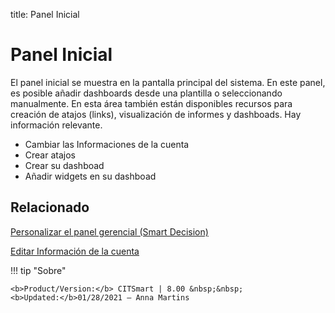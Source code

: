 title: Panel Inicial
# Panel Inicial

El panel inicial se muestra en la pantalla principal del sistema. En este panel, es posible añadir dashboards desde una plantilla o seleccionando manualmente. En esta área también están disponibles recursos para creación de atajos (links), visualización de informes y dashboads. Hay información relevante.

* Cambiar las Informaciones de la cuenta
* Crear atajos
* Crear su dashboad
* Añadir widgets en su dashboad


Relacionado
-------

[Personalizar el panel gerencial (Smart Decision)][1]

[Editar Información de la cuenta][2]

!!! tip "Sobre"

    <b>Product/Version:</b> CITSmart | 8.00 &nbsp;&nbsp;
    <b>Updated:</b>01/28/2021 – Anna Martins


[1]:/es-es/citsmart-platform-8/additional-features/reports/create/dashboard-customize-management-panel-smart-decision.html
[2]:/es-es/citsmart-platform-8/initial-settings/access-settings/user/user-data.html
